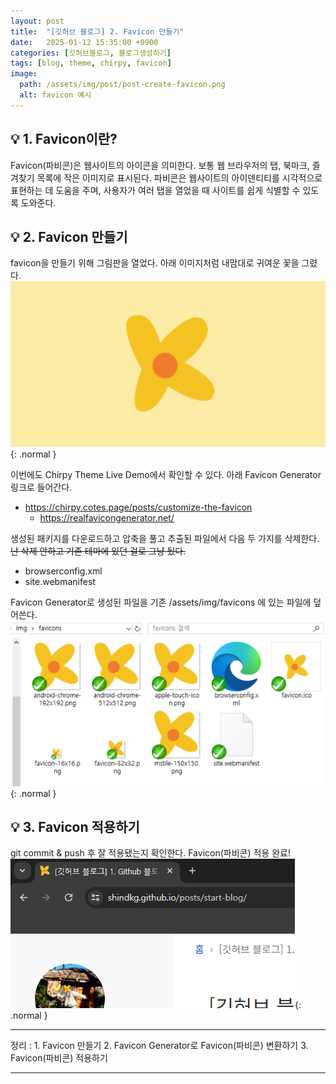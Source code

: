 ```yaml
---
layout: post
title:  "[깃허브 블로그] 2. Favicon 만들기"
date:   2025-01-12 15:35:00 +0900
categories: [깃허브블로그, 블로그생성하기]
tags: [blog, theme, chirpy, favicon]
image:
  path: /assets/img/post/post-create-favicon.png
  alt: favicon 예시
---
```


## 💡 1. Favicon이란?

Favicon(파비콘)은 웹사이트의 아이콘을 의미한다. 보통 웹 브라우저의 탭, 북마크, 즐겨찾기 목록에 작은 이미지로 표시된다. 파비콘은 웹사이트의 아이덴티티를 시각적으로 표현하는 데 도움을 주며, 사용자가 여러 탭을 열었을 때 사이트를 쉽게 식별할 수 있도록 도와준다.


## 💡 2. Favicon 만들기

favicon을 만들기 위해 그림판을 열었다. 아래 이미지처럼 내맘대로 귀여운 꽃을 그렸다.  
![favicon 그리기 이미지 예시](/assets/img/post/post-create-favicon.png){: .normal  }

이번에도 Chirpy Theme Live Demo에서 확인할 수 있다. 아래 Favicon Generator 링크로 들어간다.
- <https://chirpy.cotes.page/posts/customize-the-favicon>
  - <https://realfavicongenerator.net/>

생성된 패키지를 다운로드하고 압축을 풀고 추출된 파일에서 다음 두 가지를 삭제한다. ~~난 삭제 안하고 기존 테마에 있던 걸로 그냥 뒀다.~~
- browserconfig.xml
- site.webmanifest

Favicon Generator로 생성된 파일을 기존 /assets/img/favicons 에 있는 파일에 덮어쓴다.
![favicons 파일들](/assets/img/post/post-create-favicons-ex.png){: .normal  }


## 💡 3. Favicon 적용하기

git commit & push 후 잘 적용됐는지 확인한다. Favicon(파비콘) 적용 완료!  
![favicons 파일들](/assets/img/post/post-create-favicons-applied.png){: .normal  }

---
정리
: 1. Favicon 만들기
2. Favicon Generator로 Favicon(파비콘) 변환하기
3. Favicon(파비콘) 적용하기

---
